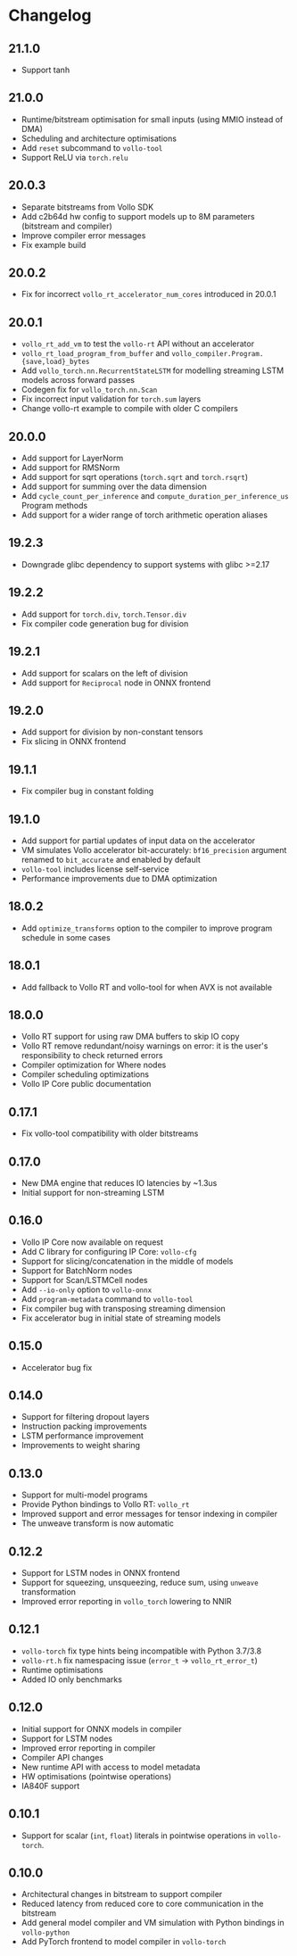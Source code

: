 # Changelog

## 21.1.0

- Support tanh

## 21.0.0

- Runtime/bitstream optimisation for small inputs (using MMIO instead of DMA)
- Scheduling and architecture optimisations
- Add `reset` subcommand to `vollo-tool`
- Support ReLU via `torch.relu`

## 20.0.3

- Separate bitstreams from Vollo SDK
- Add c2b64d hw config to support models up to 8M parameters (bitstream and compiler)
- Improve compiler error messages
- Fix example build

## 20.0.2

- Fix for incorrect `vollo_rt_accelerator_num_cores` introduced in 20.0.1

## 20.0.1

- `vollo_rt_add_vm` to test the `vollo-rt` API without an accelerator
- `vollo_rt_load_program_from_buffer` and `vollo_compiler.Program.{save,load}_bytes`
- Add `vollo_torch.nn.RecurrentStateLSTM` for modelling streaming LSTM models across forward passes
- Codegen fix for `vollo_torch.nn.Scan`
- Fix incorrect input validation for `torch.sum` layers
- Change vollo-rt example to compile with older C compilers

## 20.0.0

- Add support for LayerNorm
- Add support for RMSNorm
- Add support for sqrt operations (`torch.sqrt` and `torch.rsqrt`)
- Add support for summing over the data dimension
- Add `cycle_count_per_inference` and `compute_duration_per_inference_us` Program methods
- Add support for a wider range of torch arithmetic operation aliases

## 19.2.3

- Downgrade glibc dependency to support systems with glibc >=2.17

## 19.2.2

- Add support for `torch.div`, `torch.Tensor.div`
- Fix compiler code generation bug for division

## 19.2.1

- Add support for scalars on the left of division
- Add support for `Reciprocal` node in ONNX frontend

## 19.2.0

- Add support for division by non-constant tensors
- Fix slicing in ONNX frontend

## 19.1.1

- Fix compiler bug in constant folding

## 19.1.0

- Add support for partial updates of input data on the accelerator
- VM simulates Vollo accelerator bit-accurately: `bf16_precision` argument
  renamed to `bit_accurate` and enabled by default
- `vollo-tool` includes license self-service
- Performance improvements due to DMA optimization

## 18.0.2

- Add `optimize_transforms` option to the compiler to improve program schedule in some cases

## 18.0.1

- Add fallback to Vollo RT and vollo-tool for when AVX is not available

## 18.0.0

- Vollo RT support for using raw DMA buffers to skip IO copy
- Vollo RT remove redundant/noisy warnings on error: it is the user's responsibility to check returned errors
- Compiler optimization for Where nodes
- Compiler scheduling optimizations
- Vollo IP Core public documentation

## 0.17.1

- Fix vollo-tool compatibility with older bitstreams

## 0.17.0

- New DMA engine that reduces IO latencies by ~1.3us
- Initial support for non-streaming LSTM

## 0.16.0

- Vollo IP Core now available on request
- Add C library for configuring IP Core: `vollo-cfg`
- Support for slicing/concatenation in the middle of models
- Support for BatchNorm nodes
- Support for Scan/LSTMCell nodes
- Add `--io-only` option to `vollo-onnx`
- Add `program-metadata` command to `vollo-tool`
- Fix compiler bug with transposing streaming dimension
- Fix accelerator bug in initial state of streaming models

## 0.15.0

- Accelerator bug fix

## 0.14.0

- Support for filtering dropout layers
- Instruction packing improvements
- LSTM performance improvement
- Improvements to weight sharing

## 0.13.0

- Support for multi-model programs
- Provide Python bindings to Vollo RT: `vollo_rt`
- Improved support and error messages for tensor indexing in compiler
- The unweave transform is now automatic

## 0.12.2

- Support for LSTM nodes in ONNX frontend
- Support for squeezing, unsqueezing, reduce sum, using `unweave`
  transformation
- Improved error reporting in `vollo_torch` lowering to NNIR

## 0.12.1

- `vollo-torch` fix type hints being incompatible with Python 3.7/3.8
- `vollo-rt.h` fix namespacing issue (`error_t` -> `vollo_rt_error_t`)
- Runtime optimisations
- Added IO only benchmarks

## 0.12.0

- Initial support for ONNX models in compiler
- Support for LSTM nodes
- Improved error reporting in compiler
- Compiler API changes
- New runtime API with access to model metadata
- HW optimisations (pointwise operations)
- IA840F support

## 0.10.1

- Support for scalar (`int`, `float`) literals in pointwise operations in
  `vollo-torch`.

## 0.10.0

- Architectural changes in bitstream to support compiler
- Reduced latency from reduced core to core communication in the bitstream
- Add general model compiler and VM simulation with Python bindings in
  `vollo-python`
- Add PyTorch frontend to model compiler in `vollo-torch`
